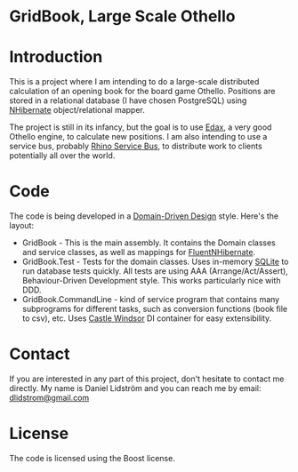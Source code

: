 ﻿GridBook, Large Scale Othello
=============================

# Introduction

This is a project where I am intending to do a large-scale distributed calculation
of an opening book for the board game Othello. Positions are stored in a relational
database (I have chosen PostgreSQL) using [NHibernate](http://nhforge.org/Default.aspx) object/relational mapper.

The project is still in its infancy, but the goal is to use [Edax](http://abulmo.perso.neuf.fr/edax/4.0/index.htm), a very good Othello
engine, to calculate new positions. I am also intending to use a service bus, probably
[Rhino Service Bus](http://hibernatingrhinos.com/open-source/rhino-service-bus), to distribute work to clients potentially all over the world.

# Code

The code is being developed in a [Domain-Driven Design](http://en.wikipedia.org/wiki/Domain-driven_design) style. Here's the layout:

* GridBook - This is the main assembly. It contains the Domain classes and service classes,
as well as mappings for [FluentNHibernate](http://fluentnhibernate.org/).
* GridBook.Test - Tests for the domain classes. Uses in-memory [SQLite](http://www.sqlite.org/) to run database tests quickly.
All tests are using AAA (Arrange/Act/Assert), Behaviour-Driven Development style. This works particularly nice with DDD.
* GridBook.CommandLine - kind of service program that contains many subprograms for different tasks,
such as conversion functions (book file to csv), etc. Uses [Castle Windsor](http://docs.castleproject.org/Windsor.MainPage.ashx) DI container for easy
extensibility.

# Contact

If you are interested in any part of this project, don't hesitate to contact me directly.
My name is Daniel Lidström and you can reach me by email: [dlidstrom@gmail.com](mailto:dlidstrom@gmail.com)

# License

The code is licensed using the Boost license.
